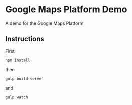 # Google Maps Platform Demo

A demo for the Google Maps Platform.

## Instructions

First

```
npm install
```

then

```
gulp build-serve`
```

and

```
gulp watch
```
